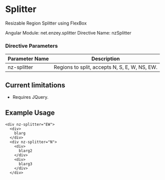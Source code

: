 Splitter
========

Resizable Region Splitter using FlexBox

Angular Module: net.enzey.splitter
Directive Name: nzSplitter

### Directive Parameters

| Parameter Name | Description |
| -------------- | ----------- |
| nz-splitter | Regions to split, accepts N, S, E, W, NS, EW.

## Current limitations
* Requires JQuery.

## Example Usage
```
<div nz-splitter="EW">
  <div>
    blarg
  </div>
  <div nz-splitter="N">
	<div>
      blarg2
    </div>
	<div>
      blarg3
    </div>
  </div>
```
